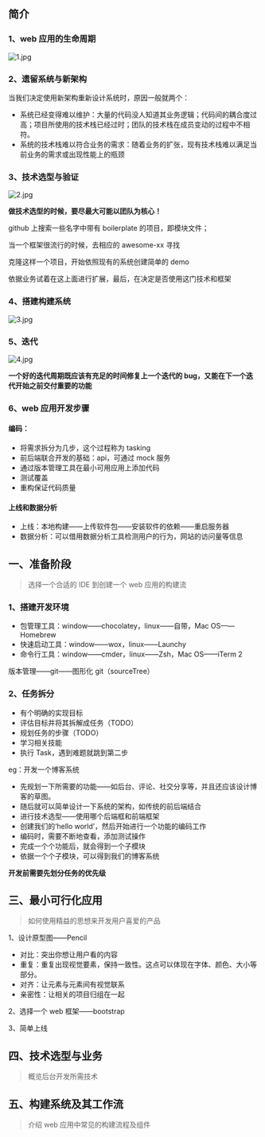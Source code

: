 ## 简介

### 1、web 应用的生命周期

![1.jpg](https://upload-images.jianshu.io/upload_images/9421914-414d646fdddeb850.jpg?imageMogr2/auto-orient/strip%7CimageView2/2/w/1240)

### 2、遗留系统与新架构

当我们决定使用新架构重新设计系统时，原因一般就两个：

- 系统已经变得难以维护：大量的代码没人知道其业务逻辑；代码间的耦合度过高；项目所使用的技术栈已经过时；团队的技术栈在成员变动的过程中不相符。
- 系统的技术栈难以符合业务的需求：随着业务的扩张，现有技术栈难以满足当前业务的需求或出现性能上的瓶颈

### 3、技术选型与验证

![2.jpg](https://upload-images.jianshu.io/upload_images/9421914-77802fbfb9c66d49.jpg?imageMogr2/auto-orient/strip%7CimageView2/2/w/1240)

**做技术选型的时候，要尽最大可能以团队为核心！**

github 上搜索一些名字中带有 boilerplate 的项目，即模块文件；

当一个框架很流行的时候，去相应的 awesome-xx 寻找

克隆这样一个项目，开始依照现有的系统创建简单的 demo

依据业务试着在这上面进行扩展，最后，在决定是否使用这门技术和框架

### 4、搭建构建系统

![3.jpg](https://upload-images.jianshu.io/upload_images/9421914-acea64752278cd57.jpg?imageMogr2/auto-orient/strip%7CimageView2/2/w/1240)

### 5、迭代

![4.jpg](https://upload-images.jianshu.io/upload_images/9421914-8ff0ecf886505e22.jpg?imageMogr2/auto-orient/strip%7CimageView2/2/w/1240)

**一个好的迭代周期既应该有充足的时间修复上一个迭代的 bug，又能在下一个迭代开始之前交付重要的功能**

### 6、web 应用开发步骤

#### 编码：

- 将需求拆分为几步，这个过程称为 tasking
- 前后端联合开发的基础：api，可通过 mock 服务
- 通过版本管理工具在最小可用应用上添加代码
- 测试覆盖
- 重构保证代码质量

#### 上线和数据分析

- 上线：本地构建——上传软件包——安装软件的依赖——重启服务器
- 数据分析：可以借用数据分析工具检测用户的行为，网站的访问量等信息

## 一、准备阶段

> 选择一个合适的 IDE 到创建一个 web 应用的构建流

### 1、搭建开发环境

- 包管理工具：window——chocolatey，linux——自带，Mac OS——Homebrew
- 快速启动工具：window——wox，linux——Launchy
- 命令行工具：window——cmder，linux——Zsh，Mac OS——iTerm 2

版本管理——git——图形化 git（sourceTree）

### 2、任务拆分

- 有个明确的实现目标
- 评估目标并将其拆解成任务（TODO）
- 规划任务的步骤（TODO）
- 学习相关技能
- 执行 Task，遇到难题就跳到第二步

eg：开发一个博客系统

- 先规划一下所需要的功能——如后台、评论、社交分享等，并且还应该设计博客的草图。
- 随后就可以简单设计一下系统的架构，如传统的前后端结合
- 进行技术选型——使用哪个后端框和前端框架
- 创建我们的‘hello world’，然后开始进行一个功能的编码工作
- 编码时，需要不断地查看，添加测试操作
- 完成一个个功能后，就会得到一个子模块
- 依据一个个子模块，可以得到我们的博客系统

**开发前需要先划分任务的优先级**

## 三、最小可行化应用

> 如何使用精益的思想来开发用户喜爱的产品

1、设计原型图——Pencil

- 对比：突出你想让用户看的内容
- 重复：重复出现视觉要素，保持一致性。这点可以体现在字体、颜色、大小等部分。
- 对齐：让元素与元素间有视觉联系
- 亲密性：让相关的项目归组在一起

2、选择一个 web 框架——bootstrap

3、简单上线

## 四、技术选型与业务

> 概览后台开发所需技术

## 五、构建系统及其工作流

> 介绍 web 应用中常见的构建流程及组件
